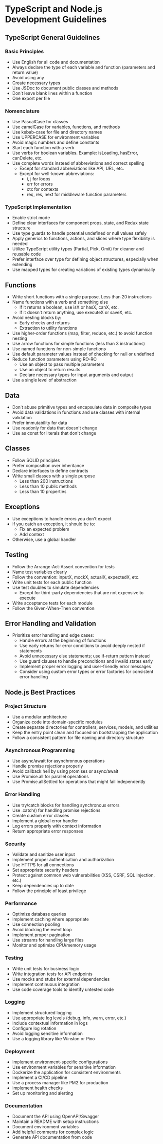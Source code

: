 # TypeScript and Node.js Development Guidelines

## TypeScript General Guidelines

### Basic Principles

- Use English for all code and documentation
- Always declare the type of each variable and function (parameters and return value)
- Avoid using any
- Create necessary types
- Use JSDoc to document public classes and methods
- Don't leave blank lines within a function
- One export per file

### Nomenclature

- Use PascalCase for classes
- Use camelCase for variables, functions, and methods
- Use kebab-case for file and directory names
- Use UPPERCASE for environment variables
- Avoid magic numbers and define constants
- Start each function with a verb
- Use verbs for boolean variables. Example: isLoading, hasError, canDelete, etc.
- Use complete words instead of abbreviations and correct spelling
  - Except for standard abbreviations like API, URL, etc.
  - Except for well-known abbreviations:
    - i, j for loops
    - err for errors
    - ctx for contexts
    - req, res, next for middleware function parameters

### TypeScript Implementation
- Enable strict mode
- Define clear interfaces for component props, state, and Redux state structure
- Use type guards to handle potential undefined or null values safely
- Apply generics to functions, actions, and slices where type flexibility is needed
- Utilize TypeScript utility types (Partial, Pick, Omit) for cleaner and reusable code
- Prefer interface over type for defining object structures, especially when extending
- Use mapped types for creating variations of existing types dynamically

## Functions

- Write short functions with a single purpose. Less than 20 instructions
- Name functions with a verb and something else
  - If it returns a boolean, use isX or hasX, canX, etc.
  - If it doesn't return anything, use executeX or saveX, etc.
- Avoid nesting blocks by:
  - Early checks and returns
  - Extraction to utility functions
- Use higher-order functions (map, filter, reduce, etc.) to avoid function nesting
- Use arrow functions for simple functions (less than 3 instructions)
- Use named functions for non-simple functions
- Use default parameter values instead of checking for null or undefined
- Reduce function parameters using RO-RO
  - Use an object to pass multiple parameters
  - Use an object to return results
  - Declare necessary types for input arguments and output
- Use a single level of abstraction

## Data

- Don't abuse primitive types and encapsulate data in composite types
- Avoid data validations in functions and use classes with internal validation
- Prefer immutability for data
- Use readonly for data that doesn't change
- Use as const for literals that don't change

## Classes

- Follow SOLID principles
- Prefer composition over inheritance
- Declare interfaces to define contracts
- Write small classes with a single purpose
  - Less than 200 instructions
  - Less than 10 public methods
  - Less than 10 properties

## Exceptions

- Use exceptions to handle errors you don't expect
- If you catch an exception, it should be to:
  - Fix an expected problem
  - Add context
- Otherwise, use a global handler

## Testing

- Follow the Arrange-Act-Assert convention for tests
- Name test variables clearly
- Follow the convention: inputX, mockX, actualX, expectedX, etc.
- Write unit tests for each public function
- Use test doubles to simulate dependencies
  - Except for third-party dependencies that are not expensive to execute
- Write acceptance tests for each module
- Follow the Given-When-Then convention

## Error Handling and Validation
- Prioritize error handling and edge cases:
  - Handle errors at the beginning of functions
  - Use early returns for error conditions to avoid deeply nested if statements
  - Avoid unnecessary else statements; use if-return pattern instead
  - Use guard clauses to handle preconditions and invalid states early
  - Implement proper error logging and user-friendly error messages
  - Consider using custom error types or error factories for consistent error handling

## Node.js Best Practices

### Project Structure
- Use a modular architecture
- Organize code into domain-specific modules
- Create separate directories for controllers, services, models, and utilities
- Keep the entry point clean and focused on bootstrapping the application
- Follow a consistent pattern for file naming and directory structure

### Asynchronous Programming
- Use async/await for asynchronous operations
- Handle promise rejections properly
- Avoid callback hell by using promises or async/await
- Use Promise.all for parallel operations
- Use Promise.allSettled for operations that might fail independently

### Error Handling
- Use try/catch blocks for handling synchronous errors
- Use .catch() for handling promise rejections
- Create custom error classes
- Implement a global error handler
- Log errors properly with context information
- Return appropriate error responses

### Security
- Validate and sanitize user input
- Implement proper authentication and authorization
- Use HTTPS for all connections
- Set appropriate security headers
- Protect against common web vulnerabilities (XSS, CSRF, SQL Injection, etc.)
- Keep dependencies up to date
- Follow the principle of least privilege

### Performance
- Optimize database queries
- Implement caching where appropriate
- Use connection pooling
- Avoid blocking the event loop
- Implement proper pagination
- Use streams for handling large files
- Monitor and optimize CPU/memory usage

### Testing
- Write unit tests for business logic
- Write integration tests for API endpoints
- Use mocks and stubs for external dependencies
- Implement continuous integration
- Use code coverage tools to identify untested code

### Logging
- Implement structured logging
- Use appropriate log levels (debug, info, warn, error, etc.)
- Include contextual information in logs
- Configure log rotation
- Avoid logging sensitive information
- Use a logging library like Winston or Pino

### Deployment
- Implement environment-specific configurations
- Use environment variables for sensitive information
- Dockerize the application for consistent environments
- Implement a CI/CD pipeline
- Use a process manager like PM2 for production
- Implement health checks
- Set up monitoring and alerting

### Documentation
- Document the API using OpenAPI/Swagger
- Maintain a README with setup instructions
- Document environment variables
- Add helpful comments for complex logic
- Generate API documentation from code 